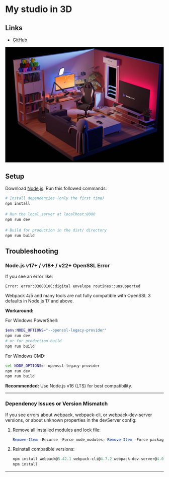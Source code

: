# My studio in 3D

## Links

- [GitHub](https://github.com/Aashu3739/studio-in-3d)

![Project Preview](assets/studio.png)

## Setup

Download [Node.js](https://nodejs.org/en/download/).
Run this followed commands:

``` bash
# Install dependencies (only the first time)
npm install

# Run the local server at localhost:8080
npm run dev

# Build for production in the dist/ directory
npm run build
```

## Troubleshooting

### Node.js v17+ / v18+ / v22+ OpenSSL Error
If you see an error like:

```
Error: error:0308010C:digital envelope routines::unsupported
```

Webpack 4/5 and many tools are not fully compatible with OpenSSL 3 defaults in Node.js 17 and above.

**Workaround:**

For Windows PowerShell:
```powershell
$env:NODE_OPTIONS="--openssl-legacy-provider"
npm run dev
# or for production build
npm run build
```
For Windows CMD:
```cmd
set NODE_OPTIONS=--openssl-legacy-provider
npm run dev
npm run build
```

**Recommended:** Use Node.js v16 (LTS) for best compatibility.

---

### Dependency Issues or Version Mismatch
If you see errors about webpack, webpack-cli, or webpack-dev-server versions, or about unknown properties in the devServer config:

1. Remove all installed modules and lock file:
   ```powershell
   Remove-Item -Recurse -Force node_modules; Remove-Item -Force package-lock.json
   ```
2. Reinstall compatible versions:
   ```powershell
   npm install webpack@5.42.1 webpack-cli@4.7.2 webpack-dev-server@4.0.0 --save-dev
   npm install
   ```

---
